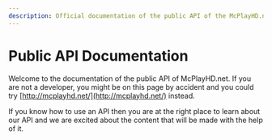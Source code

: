 ```yaml
---
description: Official documentation of the public API of the McPlayHD.net Minecraft server
---
```


# Public API Documentation

Welcome to the documentation of the public API of McPlayHD.net. If you are not a developer, you might be on this page by accident and you could try [http://mcplayhd.net/](http://mcplayhd.net/) instead.

If you know how to use an API then you are at the right place to learn about our API and we are excited about the content that will be made with the help of it.

